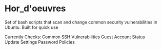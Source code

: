 # Hor_d'oeuvres
Set of bash scripts that scan and change common security vulnerabilities in Ubuntu. 
Built for quick use

Currently Checks:
Common SSH Vulnerabilities
Guest Account Status
Update Settings
Password Policies

